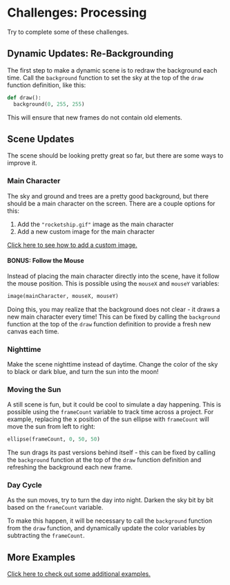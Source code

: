 # Challenges: Processing
Try to complete some of these challenges.

## Dynamic Updates: Re-Backgrounding
The first step to make a dynamic scene is to redraw the background each time. Call the `background` function to set the sky at the top of the `draw` function definition, like this:

```py
def draw():
  background(0, 255, 255)
```

This will ensure that new frames do not contain old elements.

## Scene Updates
The scene should be looking pretty great so far, but there are some ways to improve it.

### Main Character
The sky and ground and trees are a pretty good background, but there should be a main character on the screen. There are a couple options for this:

1. Add the `"rocketship.gif"` image as the main character
1. Add a new custom image for the main character

[Click here to see how to add a custom image.](TrinketImages.md)

#### BONUS: Follow the Mouse
Instead of placing the main character directly into the scene, have it follow the mouse position. This is possible using the `mouseX` and `mouseY` variables:

```py
image(mainCharacter, mouseX, mouseY)
```

Doing this, you may realize that the background does not clear - it draws a new main character every time! This can be fixed by calling the `background` function at the top of the `draw` function definition to provide a fresh new canvas each time.

### Nighttime
Make the scene nighttime instead of daytime. Change the color of the sky to black or dark blue, and turn the sun into the moon!

### Moving the Sun
A still scene is fun, but it could be cool to simulate a day happening. This is possible using the `frameCount` variable to track time across a project. For example, replacing the x position of the sun ellipse with `frameCount` will move the sun from left to right:

```py
ellipse(frameCount, 0, 50, 50)
```

The sun drags its past versions behind itself - this can be fixed by calling the `background` function at the top of the `draw` function definition and refreshing the background each new frame.

### Day Cycle
As the sun moves, try to turn the day into night. Darken the sky bit by bit based on the `frameCount` variable.

To make this happen, it will be necessary to call the `background` function from the `draw` function, and dynamically update the color variables by subtracting the `frameCount`.

## More Examples
[Click here to check out some additional examples.](ProcessingExamples.md)
